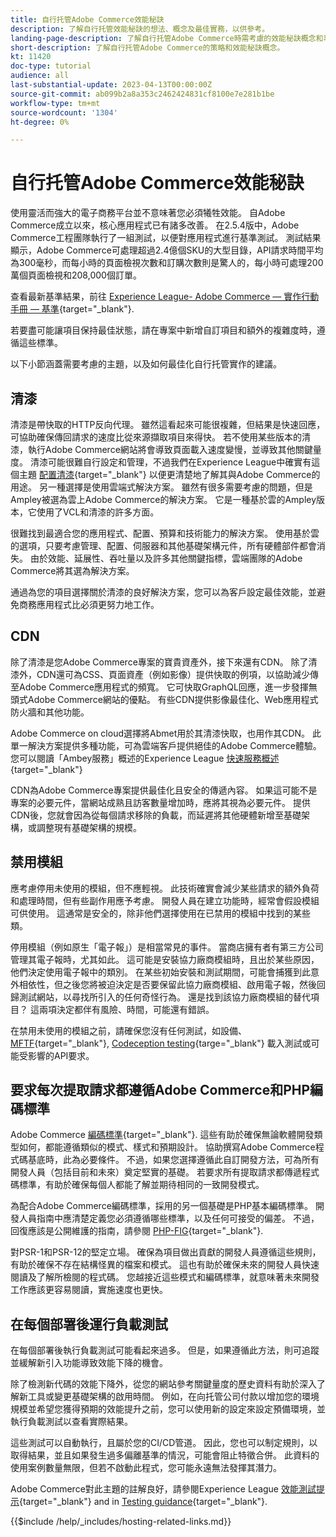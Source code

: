 ```yaml
---
title: 自行托管Adobe Commerce效能秘訣
description: 了解自行托管效能秘訣的想法、概念及最佳實務，以供參考。
landing-page-description: 了解自行托管Adobe Commerce時需考慮的效能秘訣概念和事項。
short-description: 了解自行托管Adobe Commerce的策略和效能秘訣概念。
kt: 11420
doc-type: tutorial
audience: all
last-substantial-update: 2023-04-13T00:00:00Z
source-git-commit: ab099b2a8a353c2462424831cf8100e7e281b1be
workflow-type: tm+mt
source-wordcount: '1304'
ht-degree: 0%

---
```



# 自行托管Adobe Commerce效能秘訣

使用靈活而強大的電子商務平台並不意味著您必須犧牲效能。 自Adobe Commerce成立以來，核心應用程式已有諸多改善。 在2.5.4版中，Adobe Commerce工程團隊執行了一組測試，以便對應用程式進行基準測試。 測試結果顯示，Adobe Commerce可處理超過2.4億個SKU的大型目錄，API請求時間平均為300毫秒，而每小時的頁面檢視次數和訂購次數則是驚人的，每小時可處理200萬個頁面檢視和208,000個訂單。

查看最新基準結果，前往 [Experience League- Adobe Commerce — 實作行動手冊 — 基準](https://experienceleague.adobe.com/docs/commerce-operations/implementation-playbook/infrastructure/performance/benchmarks.html){target="_blank"}.

若要盡可能讓項目保持最佳狀態，請在專案中新增自訂項目和額外的複雜度時，遵循這些標準。

以下小節涵蓋需要考慮的主題，以及如何最佳化自行托管實作的建議。

## 清漆

清漆是帶快取的HTTP反向代理。 雖然這看起來可能很複雜，但結果是快速回應，可協助確保傳回請求的速度比從來源擷取項目來得快。 若不使用某些版本的清漆，執行Adobe Commerce網站將會導致頁面載入速度變慢，並導致其他關鍵量度。 清漆可能很難自行設定和管理，不過我們在Experience League中確實有這個主題 [配置清漆](https://experienceleague.adobe.com/docs/commerce-operations/configuration-guide/cache/varnish/config-varnish.html){target="_blank"} 以便更清楚地了解其與Adobe Commerce的用途。 另一種選擇是使用雲端式解決方案。 雖然有很多需要考慮的問題，但是Ampley被選為雲上Adobe Commerce的解決方案。 它是一種基於雲的Ampley版本，它使用了VCL和清漆的許多方面。

很難找到最適合您的應用程式、配置、預算和技術能力的解決方案。 使用基於雲的選項，只要考慮管理、配置、伺服器和其他基礎架構元件，所有硬體部件都會消失。 由於效能、延展性、吞吐量以及許多其他關鍵指標，雲端團隊的Adobe Commerce將其選為解決方案。

通過為您的項目選擇關於清漆的良好解決方案，您可以為客戶設定最佳效能，並避免商務應用程式比必須更努力地工作。

## CDN

除了清漆是您Adobe Commerce專案的寶貴資產外，接下來還有CDN。 除了清漆外，CDN還可為CSS、頁面資產（例如影像）提供快取的例項，以協助減少傳至Adobe Commerce應用程式的頻寬。 它可快取GraphQL回應，進一步發揮無頭式Adobe Commerce網站的優點。 有些CDN提供影像最佳化、Web應用程式防火牆和其他功能。

Adobe Commerce on cloud選擇將Abmet用於其清漆快取，也用作其CDN。 此單一解決方案提供多種功能，可為雲端客戶提供絕佳的Adobe Commerce體驗。 您可以閱讀「Ambey服務」概述的Experience League [快速服務概述](https://experienceleague.adobe.com/docs/commerce-cloud-service/user-guide/cdn/fastly.html){target="_blank"}

CDN為Adobe Commerce專案提供最佳化且安全的傳遞內容。 如果這可能不是專案的必要元件，當網站成熟且訪客數量增加時，應將其視為必要元件。 提供CDN後，您就會因為從每個請求移除的負載，而延遲將其他硬體新增至基礎架構，或調整現有基礎架構的規模。

## 禁用模組

應考慮停用未使用的模組，但不應輕視。 此技術確實會減少某些請求的額外負荷和處理時間，但有些副作用應予考慮。 開發人員在建立功能時，經常會假設模組可供使用。 這通常是安全的，除非他們選擇使用在已禁用的模組中找到的某些類。

停用模組（例如原生「電子報」）是相當常見的事件。 當商店擁有者有第三方公司管理其電子報時，尤其如此。 這可能是安裝協力廠商模組時，且出於某些原因，他們決定使用電子報中的類別。 在某些初始安裝和測試期間，可能會捕獲到此意外相依性，但之後您將被迫決定是否要保留此協力廠商模組、啟用電子報，然後回歸測試網站，以尋找所引入的任何奇怪行為。 還是找到該協力廠商模組的替代項目？ 這兩項決定都伴有風險、時間，可能還有錯誤。

在禁用未使用的模組之前，請確保您沒有任何測試，如設備、 [MFTF](https://developer.adobe.com/commerce/cloud-tools/docker/test/application-testing/){target="_blank"}, [Codeception testing](https://developer.adobe.com/commerce/cloud-tools/docker/test/code-testing/){targe="_blank"} 載入測試或可能受影響的API要求。

## 要求每次提取請求都遵循Adobe Commerce和PHP編碼標準

Adobe Commerce [編碼標準](https://developer.adobe.com/commerce/php/coding-standards/){target="_blank"}. 這些有助於確保無論軟體開發類型如何，都能遵循類似的模式、樣式和預期設計。 協助撰寫Adobe Commerce程式碼基底時，此為必要條件。 不過，如果您選擇遵循此自訂開發方法，可為所有開發人員（包括目前和未來）奠定堅實的基礎。 若要求所有提取請求都傳遞程式碼標準，有助於確保每個人都能了解並期待相同的一致開發模式。

為配合Adobe Commerce編碼標準，採用的另一個基礎是PHP基本編碼標準。 開發人員指南中應清楚定義您必須遵循哪些標準，以及任何可接受的偏差。 不過，回復應該是公開維護的指南，請參閱 [PHP-FIG](https://www.php-fig.org){target="_blank"}.

對PSR-1和PSR-12的堅定立場。 確保為項目做出貢獻的開發人員遵循這些規則，有助於確保不存在結構怪異的檔案和模式。 這也有助於確保未來的開發人員快速閱讀及了解所檢閱的程式碼。 您越接近這些模式和編碼標準，就意味著未來開發工作應該更容易閱讀，實施速度也更快。

## 在每個部署後運行負載測試

在每個部署後執行負載測試可能看起來過多。 但是，如果遵循此方法，則可追蹤並緩解新引入功能導致效能下降的機會。

除了檢測新代碼的效能下降外，從您的網站參考關鍵量度的歷史資料有助於深入了解新工具或變更基礎架構的啟用時間。 例如，在向托管公司付款以增加您的環境規模並希望您獲得預期的效能提升之前，您可以使用新的設定來設定預備環境，並執行負載測試以查看實際結果。

這些測試可以自動執行，且屬於您的CI/CD管道。 因此，您也可以制定規則，以取得結果，並且如果發生過多偏離基準的情況，可能會阻止特徵合併。 此資料的使用案例數量無限，但若不啟動此程式，您可能永遠無法發揮其潛力。

Adobe Commerce對此主題的註解良好，請參閱Experience League [效能測試提示](https://experienceleague.adobe.com/docs/commerce-operations/deliver-commerce-at-scale/launch.html){target="_blank"} and in [Testing guidance](https://experienceleague.adobe.com/docs/commerce-cloud-service/user-guide/develop/test/guidance.html){target="_blank"}.

{{$include /help/_includes/hosting-related-links.md}}
